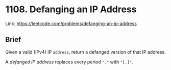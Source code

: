 # 1108. Defanging an IP Address

Link: https://leetcode.com/problems/defanging-an-ip-address

## Brief

Given a valid (IPv4) IP `address`, return a defanged version of that IP address.

A _defanged IP address_ replaces every period `"."` with `"[.]"`.